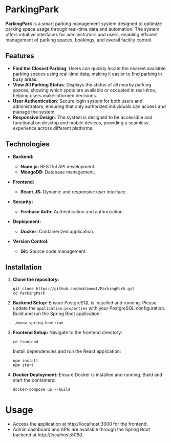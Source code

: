 # ParkingPark

**ParkingPark** is a smart parking management system designed to optimize parking space usage through real-time data and automation. The system offers intuitive interfaces for administrators and users, enabling efficient management of parking spaces, bookings, and overall facility control.

## Features

- **Find the Closest Parking**: Users can quickly locate the nearest available parking spaces using real-time data, making it easier to find parking in busy areas.
- **View All Parking Status**: Displays the status of all nearby parking spaces, showing which spots are available or occupied in real-time, helping users make informed decisions.
- **User Authentication**: Secure login system for both users and administrators, ensuring that only authorized individuals can access and manage the system.
- **Responsive Design**: The system is designed to be accessible and functional on desktop and mobile devices, providing a seamless experience across different platforms.


## Technologies

- **Backend:** 
  - **Node.js:** RESTful API development.
  - **MongoDB:** Database management.

- **Frontend:**
  - **React.JS:** Dynamic and responsive user interface.

- **Security:**
  - **Firebase Auth:** Authentication and authorization.

- **Deployment:**
  - **Docker:** Containerized application.

- **Version Control:**
  - **Git:** Source code management.

## Installation

1. **Clone the repository:**
   ```
   git clone https://github.com/matanew1/ParkingPark.git
   cd ParkingPark
   ```
2. **Backend Setup:**
   Ensure PostgreSQL is installed and running.
   Please update the `application.properties` with your PostgreSQL configuration.
   Build and run the Spring Boot application:
   ```
   ./mvnw spring-boot:run
   ```
3. **Frontend Setup:**
   Navigate to the frontend directory:
   ```
   cd frontend
   ```
   Install dependencies and run the React application:
   ```
   npm install
   npm start
   ```
4. **Docker Deployment:**
   Ensure Docker is installed and running.
   Build and start the containers:
   ```
   docker-compose up --build
   ```
# Usage
 - Access the application at http://localhost:3000 for the frontend.
 - Admin dashboard and APIs are available through the Spring Boot backend at http://localhost:8080.

   

  

   
